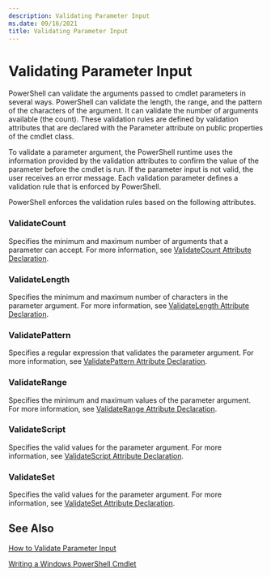 ```yaml
---
description: Validating Parameter Input
ms.date: 09/16/2021
title: Validating Parameter Input
---
```

# Validating Parameter Input

PowerShell can validate the arguments passed to cmdlet parameters in several ways. PowerShell can
validate the length, the range, and the pattern of the characters of the argument. It can validate
the number of arguments available (the count). These validation rules are defined by validation
attributes that are declared with the Parameter attribute on public properties of the cmdlet class.

To validate a parameter argument, the PowerShell runtime uses the information provided by the
validation attributes to confirm the value of the parameter before the cmdlet is run. If the
parameter input is not valid, the user receives an error message. Each validation parameter defines
a validation rule that is enforced by PowerShell.

PowerShell enforces the validation rules based on the following attributes.

### ValidateCount

Specifies the minimum and maximum number of arguments that a parameter can accept. For more
information, see [ValidateCount Attribute Declaration](./validatecount-attribute-declaration.md).

### ValidateLength

Specifies the minimum and maximum number of characters in the parameter argument. For more
information, see [ValidateLength Attribute Declaration](./validatelength-attribute-declaration.md).

### ValidatePattern

Specifies a regular expression that validates the parameter argument. For more information, see
[ValidatePattern Attribute Declaration](./validatepattern-attribute-declaration.md).

### ValidateRange

Specifies the minimum and maximum values of the parameter argument. For more information, see
[ValidateRange Attribute Declaration](./validaterange-attribute-declaration.md).

### ValidateScript

Specifies the valid values for the parameter argument. For more information, see
[ValidateScript Attribute Declaration](./validatescript-attribute-declaration.md).

### ValidateSet

Specifies the valid values for the parameter argument. For more information, see
[ValidateSet Attribute Declaration](./validateset-attribute-declaration.md).

## See Also

[How to Validate Parameter Input](./how-to-validate-parameter-input.md)

[Writing a Windows PowerShell Cmdlet](./writing-a-windows-powershell-cmdlet.md)
